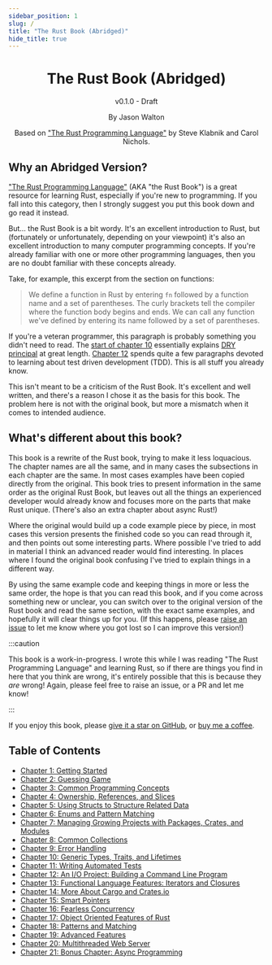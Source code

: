```yaml
---
sidebar_position: 1
slug: /
title: "The Rust Book (Abridged)"
hide_title: true
---
```


<div align="center">
    <h1>The Rust Book (Abridged)</h1>
    <p>v0.1.0 - Draft</p>
    <p>By Jason Walton</p>
    <p>Based on <a href="https://github.com/rust-lang/book/commit/c06006157b14b3d47b5c716fc392b77f3b2e21ce">"The Rust Programming Language"</a> by Steve Klabnik and Carol Nichols.</p>
</div>

## Why an Abridged Version?

["The Rust Programming Language"](https://doc.rust-lang.org/stable/book/title-page.html) (AKA "the Rust Book") is a great resource for learning Rust, especially if you're new to programming. If you fall into this category, then I strongly suggest you put this book down and go read it instead.

But... the Rust Book is a bit wordy. It's an excellent introduction to Rust, but (fortunately or unfortunately, depending on your viewpoint) it's also an excellent introduction to many computer programming concepts. If you're already familiar with one or more other programming languages, then you are no doubt familiar with these concepts already.

Take, for example, this excerpt from the section on functions:

> We define a function in Rust by entering `fn` followed by a function name and a set of parentheses. The curly brackets tell the compiler where the function body begins and ends. We can call any function we've defined by entering its name followed by a set of parentheses.

If you're a veteran programmer, this paragraph is probably something you didn't need to read. The [start of chapter 10](https://doc.rust-lang.org/stable/book/ch10-00-generics.html#removing-duplication-by-extracting-a-function) essentially explains [DRY principal](https://en.wikipedia.org/wiki/Don%27t_repeat_yourself) at great length. [Chapter 12](https://doc.rust-lang.org/stable/book/ch12-04-testing-the-librarys-functionality.html) spends quite a few paragraphs devoted to learning about test driven development (TDD). This is all stuff you already know.

This isn't meant to be a criticism of the Rust Book. It's excellent and well written, and there's a reason I chose it as the basis for this book. The problem here is not with the original book, but more a mismatch when it comes to intended audience.

## What's different about this book?

This book is a rewrite of the Rust book, trying to make it less loquacious. The chapter names are all the same, and in many cases the subsections in each chapter are the same. In most cases examples have been copied directly from the original. This book tries to present information in the same order as the original Rust Book, but leaves out all the things an experienced developer would already know and focuses more on the parts that make Rust unique. (There's also an extra chapter about async Rust!)

Where the original would build up a code example piece by piece, in most cases this version presents the finished code so you can read through it, and then points out some interesting parts. Where possible I've tried to add in material I think an advanced reader would find interesting. In places where I found the original book confusing I've tried to explain things in a different way.

By using the same example code and keeping things in more or less the same order, the hope is that you can read this book, and if you come across something new or unclear, you can switch over to the original version of the Rust book and read the same section, with the exact same examples, and hopefully it will clear things up for you. (If this happens, please [raise an issue](https://github.com/jwalton/rust-book-abridged/issues) to let me know where you got lost so I can improve this version!)

:::caution

This book is a work-in-progress. I wrote this while I was reading "The Rust Programming Language" and learning Rust, so if there are things you find in here that you think are wrong, it's entirely possible that this is because they _are_ wrong! Again, please feel free to raise an issue, or a PR and let me know!

:::

If you enjoy this book, please [give it a star on GitHub](https://github.com/jwalton/rust-book-abridged), or [buy me a coffee](https://github.com/sponsors/jwalton).

## Table of Contents

- [Chapter 1: Getting Started][chap1]
- [Chapter 2: Guessing Game][chap2]
- [Chapter 3: Common Programming Concepts][chap3]
- [Chapter 4: Ownership, References, and Slices][chap4]
- [Chapter 5: Using Structs to Structure Related Data][chap5]
- [Chapter 6: Enums and Pattern Matching][chap6]
- [Chapter 7: Managing Growing Projects with Packages, Crates, and Modules][chap7]
- [Chapter 8: Common Collections][chap8]
- [Chapter 9: Error Handling][chap9]
- [Chapter 10: Generic Types, Traits, and Lifetimes][chap10]
- [Chapter 11: Writing Automated Tests][chap11]
- [Chapter 12: An I/O Project: Building a Command Line Program][chap12]
- [Chapter 13: Functional Language Features: Iterators and Closures][chap13]
- [Chapter 14: More About Cargo and Crates.io][chap14]
- [Chapter 15: Smart Pointers][chap15]
- [Chapter 16: Fearless Concurrency][chap16]
- [Chapter 17: Object Oriented Features of Rust][chap17]
- [Chapter 18: Patterns and Matching][chap18]
- [Chapter 19: Advanced Features][chap19]
- [Chapter 20: Multithreaded Web Server][chap20]
- [Chapter 21: Bonus Chapter: Async Programming][chap21]

[chap1]: ./ch01-getting-started.md "Chapter 1: Getting Started"
[chap2]: ./ch02-guessing-game.md "Chapter 2: Guessing Game"
[chap3]: ./ch03-common-programming-concepts.md "Chapter 3: Common Programming Concepts"
[chap4]: ./ch04-ownership.md "Chapter 4: Ownership, References, and Slices"
[chap5]: ./ch05-structs.md "Chapter 5: Using Structs to Structure Related Data"
[chap6]: ./ch06-enums-and-pattern-matching.md "Chapter 6: Enums and Pattern Matching"
[chap7]: ./ch07-packages-crates-modules.md "Chapter 7: Managing Growing Projects with Packages, Crates, and Modules"
[chap8]: ./ch08-common-collections.md "Chapter 8: Common Collections"
[chap9]: ./ch09-error-handling.md "Chapter 9: Error Handling"
[chap10]: ./ch10/ch10-01-generic-data-types.md "Chapter 10: Generic Types, Traits, and Lifetimes"
[chap11]: ./ch11-automated-tests.md "Chapter 11: Writing Automated Tests"
[chap12]: ./ch12-io-project-cli.md "Chapter 12: An I/O Project: Building a Command Line Program"
[chap13]: ./ch13-functional-language-features.md "Chapter 13: Functional Language Features: Iterators and Closures"
[chap14]: ./ch14-more-about-cargo.md "Chapter 14: More About Cargo and Crates.io"
[chap15]: ./ch15-smart-pointers.md "Chapter 15: Smart Pointers"
[chap16]: ./ch16-fearless-concurrency.md "Chapter 16: Fearless Concurrency"
[chap17]: ./ch17-object-oriented-features.md "Chapter 17: Object Oriented Features of Rust"
[chap18]: ./ch18-patterns-and-matching.md "Chapter 18: Patterns and Matching"
[chap19]: ./ch19/ch19-01-unsafe.md "Chapter 19: Advanced Features"
[chap20]: ./ch20/ch20-01-single-threaded-web-server.md "Chapter 20: Multithreaded Web Server"
[chap21]: ./ch21-async.md "Chapter 21: Bonus Chapter: Async Programming"
